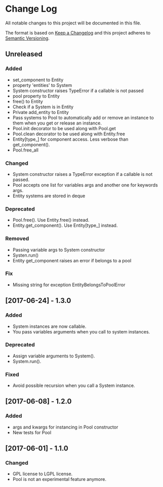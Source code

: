 # Change Log
All notable changes to this project will be documented in this file.

The format is based on [Keep a Changelog](http://keepachangelog.com/)
and this project adheres to [Semantic Versioning](http://semver.org/).

## Unreleased

### Added

- set_component to Entity
- property 'entities' to System
- System constructor raises TypeError if a callable is not passed
- pool property to Entity
- free() to Entity
- Check if a System is in Entity
- Private add_entity to Entity
- Pass systems to Pool to automatically add or remove an instance to them
when you get or release an instance.
- Pool.init decorator to be used along with Pool.get
- Pool.clean decorator to be used along with Entity.free
- Entity\[type_\] for component access. Less verbose than get_component().
- Pool.free_all

### Changed

- System constructor raises a TypeError exception if a callable is not
passed.
- Pool accepts one list for variables args and another one for keywords args.
- Entity systems are stored in deque

### Deprecated

- Pool.free(). Use Entity.free() instead.
- Entity.get_component(). Use Entity\[type_\] instead.

### Removed

- Passing variable args to System constructor
- Systen.run()
- Entity get_component raises an error if belongs to a pool

### Fix

- Missing string for exception EntityBelongsToPoolError

## [2017-06-24] - 1.3.0

### Added

- System instances are now callable.
- You pass variables arguments when you call to system instances.

### Deprecated

- Assign variable arguments to System().
- System.run().

### Fixed

- Avoid possible recursion when you call a System instance.

## [2017-06-08] - 1.2.0

### Added

- args and kwargs for instancing in Pool constructor
- New tests for Pool

## [2017-06-01] - 1.1.0

### Changed
- GPL license to LGPL license.
- Pool is not an experimental feature anymore.
